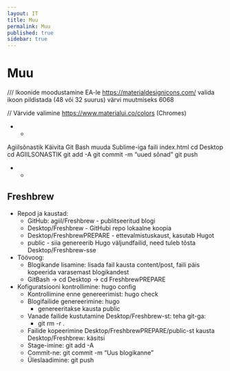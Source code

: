 ```yaml
---
layout: IT
title: Muu
permalink: Muu
published: true
sidebar: true
---
```


# Muu

/// Ikoonide moodustamine EA-le
https://materialdesignicons.com/
valida ikoon
pildistada (48 või 32 suurus)
värvi muutmiseks 6068

// Värvide valimine
https://www.materialui.co/colors (Chromes)

- -
Agiilsõnastik
    Käivita Git Bash
    muuda Sublime-iga faili index.html
    cd Desktop
    cd AGIILSONASTIK
    git add -A
    git commit -m “uued sõnad”
    git push
- -

## Freshbrew
- Repod ja kaustad:
  - GitHub: agiil/Freshbrew - publitseeritud blogi
  - Desktop/Freshbrew - GitHubi repo lokaalne koopia
  - Desktop/FreshbrewPREPARE - ettevalmistuskaust, kasutab Hugot
  - public - siia genereerib Hugo väljundfailid, need tuleb tõsta Desktop/Freshbrew-sse
- Töövoog:
  - Blogikande lisamine: lisada fail kausta content/post, faili päis kopeerida varasemast blogikandest
  - GitBash -> cd Desktop -> cd FreshbrewPREPARE
- Kofiguratsiooni kontrollimine: hugo config
  - Kontrollimine enne genereerimist: hugo check
  - Blogifailide genereerimine: hugo
    - genereeritakse kausta public
  - Vanade failide kustutamine Desktop/Freshbrew-st: teha git-ga:
    - git rm -r .
  - Failide kopeerimine Desktop/FreshbrewPREPARE/public-st kausta Desktop/Freshbrew: käsitsi
  - Stage-imine: git add -A
  - Commit-ne: git commit -m “Uus blogikanne”
  - Üleslaadimine: git push
 
